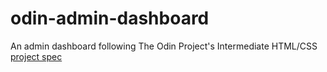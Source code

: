 # odin-admin-dashboard
An admin dashboard following The Odin Project's Intermediate HTML/CSS [project spec](https://www.theodinproject.com/lessons/node-path-intermediate-html-and-css-admin-dashboard)
